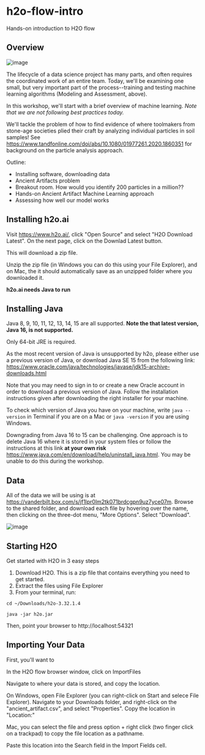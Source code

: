 # h2o-flow-intro
Hands-on introduction to H2O flow

## Overview

![image](https://user-images.githubusercontent.com/5521243/127340885-830186d4-06fb-41f9-9bba-579f4ecaf647.png)

The lifecycle of a data science project has many parts, and often requires the coordinated work of an entire team. Today, we'll be examining one small, but very important part of the process--training and testing machine learning algorithms (Modeling and Assessment, above). 

In this workshop, we'll start with a brief overview of machine learning. *Note that we are not following best practices today.*

We'll tackle the problem of how to find evidence of where toolmakers from stone-age societies plied their craft by analyzing individual particles in soil samples! See https://www.tandfonline.com/doi/abs/10.1080/01977261.2020.1860351 for background on the particle analysis approach. 

Outline:
- Installing software, downloading data
- Ancient Artifacts problem
- Breakout room. How would you identify 200 particles in a million??
- Hands-on Ancient Artifact Machine Learning approach
- Assessing how well our model works


## Installing h2o.ai 

Visit https://www.h2o.ai/, click "Open Source" and select "H2O Download Latest". On the next page, click on the Downlad Latest button. 

This will download a zip file.

Unzip the zip file (in Windows you can do this using your File Explorer), and on Mac, the it should automatically save as an unzipped folder where you downloaded it.

**h2o.ai needs Java to run**

## Installing Java

Java 8, 9, 10, 11, 12, 13, 14, 15 are all supported. **Note the that latest version, Java 16, is not supported.**

Only 64-bit JRE is required.

As the most recent version of Java is unsupported by h2o, please either use a previous version of Java, or download Java SE 15 from the following link: https://www.oracle.com/java/technologies/javase/jdk15-archive-downloads.html

Note that you may need to sign in to or create a new Oracle account in order to download a previous version of Java. Follow the installation instructions given after downloading the right installer for your machine. 

To check which version of Java you have on your machine, write ```java --version``` in Terminal if you are on a Mac or ```java -version``` if you are using Windows. 

Downgrading from Java 16 to 15 can be challenging. One approach is to delete Java 16 where it is stored in your system files or follow the instructions at this link **at your own risk** https://www.java.com/en/download/help/uninstall_java.html. You may be unable to do this during the workshop. 

## Data

All of the data we will be using is at https://vanderbilt.box.com/s/jf1lpr0lm2tk071brdcgpn9uz7yce07m. Browse to the shared folder, and download each file by hovering over the name, then clicking on the three-dot menu, "More Options". Select "Download".

![image](https://user-images.githubusercontent.com/5521243/127345107-a7454cb5-7d73-4531-897c-f7c8b9c9a7e2.png)


## Starting H2O

Get started with H2O in 3 easy steps
1. Download H2O. This is a zip file that contains everything you need to get started.
2. Extract the files using File Explorer
3. From your terminal, run:

```cd ~/Downloads/h2o-3.32.1.4```

```java -jar h2o.jar```

Then, point your browser to http://localhost:54321

## Importing Your Data

First, you'll want to 

In the H2O flow browser window, click on ImportFiles

Navigate to where your data is stored, and copy the location. 

On Windows, open File Explorer (you can right-click on Start and selece File Explorer). Navigate to your Downloads folder, and right-click on the "ancient_artifact.csv", and select "Properties". Copy the location in "Location:"

Mac, you can select the file and press option + right click (two finger click on a trackpad) to copy the file location as a pathname.

Paste this location into the Search field in the Import Fields cell. 
